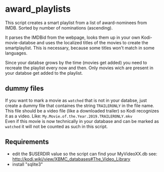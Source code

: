 # award_playlists

This script creates a smart playlist from a list of award-nominees from IMDB.
Sorted by number of nominations (ascending).

It parses the IMDBid from the webpage, looks them up in your own Kodi-movie-databse
and uses the localized titles of the movies to create the smartplaylist.
This is necessary, because some titles won't match in some languages.

Since your databse grows by the time (movies get added) you need to recreate the playlist every now and then.
Only movies wich are present in your databse get added to the playlist.

## dummy files

If you want to mark a movie as `watched` that is not in your databse, just create a dummy file that containes the string `TRAILERONLY` in the file name. This file should be a video file (like a downloaded trailer) so Kodi recognizes it as a video.
Like: `My.Movie.of.the.Year.2019.TRAILERONLY.mkv`  
Even if this movie is now technically in your database and can be marked as `watched` it will not be counted as such in this script.

## Requirements

 - edit the $USERDIR value so the script can find your MyVideoXX.db
   see: http://kodi.wiki/view/XBMC_databases#The_Video_Library
 - install "sqlite3"
